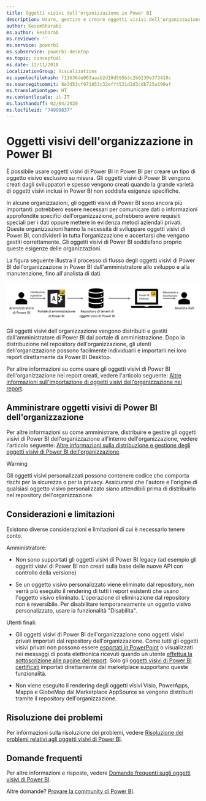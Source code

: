 ```yaml
---
title: Oggetti visivi dell'organizzazione in Power BI
description: Usare, gestire e creare oggetti visivi dell'organizzazione in Power BI
author: KesemSharabi
ms.author: kesharab
ms.reviewer: ''
ms.service: powerbi
ms.subservice: powerbi-desktop
ms.topic: conceptual
ms.date: 12/11/2018
LocalizationGroup: Visualizations
ms.openlocfilehash: f11636de003aaab2d10d595b3c2b0230e373410c
ms.sourcegitcommit: 8e3d53cf971853c32eff4531d2d3cdb725a199af
ms.translationtype: HT
ms.contentlocale: it-IT
ms.lasthandoff: 02/04/2020
ms.locfileid: "74999837"
---
```

# <a name="organizational-visuals-in-power-bi"></a>Oggetti visivi dell'organizzazione in Power BI

È possibile usare oggetti visivi di Power BI in Power BI per creare un tipo di oggetto visivo esclusivo su misura. Gli oggetti visivi di Power BI vengono creati dagli sviluppatori e spesso vengono creati quando la grande varietà di oggetti visivi inclusi in Power BI non soddisfa esigenze specifiche.

In alcune organizzazioni, gli oggetti visivi di Power BI sono ancora più importanti: potrebbero essere necessari per comunicare dati o informazioni approfondite specifici dell'organizzazione, potrebbero avere requisiti speciali per i dati oppure mettere in evidenza metodi aziendali privati. Queste organizzazioni hanno la necessità di sviluppare oggetti visivi di Power BI, condividerli in tutta l'organizzazione e accertarsi che vengano gestiti correttamente. Gli oggetti visivi di Power BI soddisfano proprio queste esigenze delle organizzazioni.

La figura seguente illustra il processo di flusso degli oggetti visivi di Power BI dell'organizzazione in Power BI dall'amministratore allo sviluppo e alla manutenzione, fino all'analista di dati.

![Immagine di oggetto visivo personalizzato](media/power-bi-custom-visuals-organizational/custom-visual-org-01.jpg)

Gli oggetti visivi dell'organizzazione vengono distribuiti e gestiti dall'amministratore di Power BI dal portale di amministrazione. Dopo la distribuzione nel repository dell'organizzazione, gli utenti dell'organizzazione possono facilmente individuarli e importarli nei loro report direttamente da Power BI Desktop.

Per altre informazioni su come usare gli oggetti visivi di Power BI dell'organizzazione nei report creati, vedere l'articolo seguente: [Altre informazioni sull'importazione di oggetti visivi dell'organizzazione nei report](power-bi-custom-visuals.md).

## <a name="administer-organizational-power-bi-visuals"></a>Amministrare oggetti visivi di Power BI dell'organizzazione

Per altre informazioni su come amministrare, distribuire e gestire gli oggetti visivi di Power BI dell'organizzazione all'interno dell'organizzazione, vedere l'articolo seguente: [Altre informazioni sulla distribuzione e gestione degli oggetti visivi di Power BI dell'organizzazione](https://go.microsoft.com/fwlink/?linkid=866790).

> [!WARNING]
> Gli oggetti visivi personalizzati possono contenere codice che comporta rischi per la sicurezza o per la privacy. Assicurarsi che l'autore e l'origine di qualsiasi oggetto visivo personalizzato siano attendibili prima di distribuirlo nel repository dell'organizzazione.

## <a name="considerations-and-limitations"></a>Considerazioni e limitazioni

Esistono diverse considerazioni e limitazioni di cui è necessario tenere conto.

Amministratore:

* Non sono supportati gli oggetti visivi di Power BI legacy (ad esempio gli oggetti visivi di Power BI non creati sulla base delle nuove API con controllo della versione)

* Se un oggetto visivo personalizzato viene eliminato dal repository, non verrà più eseguito il rendering di tutti i report esistenti che usano l'oggetto visivo eliminato. L'operazione di eliminazione dal repository non è reversibile. Per disabilitare temporaneamente un oggetto visivo personalizzato, usare la funzionalità "Disabilita".

Utenti finali:

* Gli oggetti visivi di Power BI dell'organizzazione sono oggetti visivi privati importati dal repository dell'organizzazione. Come tutti gli oggetti visivi privati non possono essere [esportati in PowerPoint](https://docs.microsoft.com/power-bi/consumer/end-user-powerpoint) o visualizzati nei messaggi di posta elettronica ricevuti quando un utente [effettua la sottoscrizione alle pagine del report](https://docs.microsoft.com/power-bi/consumer/end-user-subscribe). Solo gli [oggetti visivi di Power BI certificati](https://docs.microsoft.com/power-bi/power-bi-custom-visuals-certified) importati direttamente dal marketplace supportano queste funzionalità.

* Non viene eseguito il rendering degli oggetti visivi Visio, PowerApps, Mappa e GlobeMap dal Marketplace AppSource se vengono distribuiti tramite il repository dell'organizzazione.

## <a name="troubleshoot"></a>Risoluzione dei problemi

Per informazioni sulla risoluzione dei problemi, vedere [Risoluzione dei problemi relativi agli oggetti visivi di Power BI](power-bi-custom-visuals-troubleshoot.md).

## <a name="faq"></a>Domande frequenti

Per altre informazioni e risposte, vedere [Domande frequenti sugli oggetti visivi di Power BI](power-bi-custom-visuals-faq.md#organizational-power-bi-visuals).

Altre domande? [Provare la community di Power BI](https://community.powerbi.com/).
